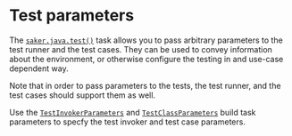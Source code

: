 # Test parameters

The [`saker.java.test()`](/taskdoc/saker.java.test.html) task allows you to pass arbitrary parameters to the test runner and the test cases. They can be used to convey information about the environment, or otherwise configure the testing in and use-case dependent way.

Note that in order to pass parameters to the tests, the test runner, and the test cases should support them as well.

Use the [`TestInvokerParameters`](/taskdoc/saker.java.test.html#TestInvokerParameters) and [`TestClassParameters`](/taskdoc/saker.java.test.html#TestClassParameters) build task parameters to specfy the test invoker and test case parameters.
